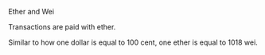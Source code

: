 Ether and Wei


Transactions are paid with ether.

Similar to how one dollar is equal to 100 cent, one ether is equal to 1018 wei.
